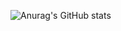 ![Anurag's GitHub stats](https://github-readme-stats.vercel.app/api?username=qiusm&show_icons=true&theme=radical)
